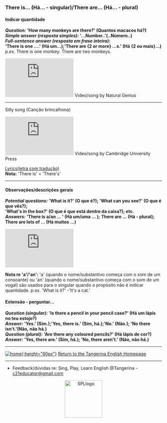 ### There is... (Há... - singular)/There are... (Há... - plural)   

#### Indicar quantidade

***Question:*** **'How many monkeys are there?' (Quantos macacos há?)**  
***Simple answer (resposta simples):*** **'...Number..'(..Número..)**   
***Full-sentence answer (resposta em frase inteira):***   
**'There is one ....' (Há um...);'There are {2 or more} ...s.' (Há {2 ou mais}...)**  
p.ex. There is one monkey. There are two monkeys.  

<iframe width="220" height="124" src="https://www.youtube.com/embed/bUvbOtOGeUs" frameborder="0" allow="accelerometer; autoplay; clipboard-write; encrypted-media; gyroscope; picture-in-picture" allowfullscreen></iframe>   
Video/song by Natural Genius  

***  

Silly song (Canção brincalhona)  
<iframe width="220" height="124" src="https://www.youtube.com/embed/EECsZ034E-w" title="YouTube video player" frameborder="0" allow="accelerometer; autoplay; clipboard-write; encrypted-media; gyroscope; picture-in-picture; web-share" allowfullscreen></iframe>  
Video/song by Cambridge University Press   

[Lyrics(letra com tradução)](https://tangerina-pt.github.io/English/tita)   
**Nota:** 'There is' = 'There's'

***

#### Observações/descrições gerais

***Potential questions:*** **'What is it?' (O que é?); 'What can you see?' (O que é que vês?);**  
**'What's in the box?' (O que é que está dentro da caixa?); etc.**  
***Answers:*** **'There is a/an ... ' (Há um/uma ... );**
**There are ... (Há - plural);**  
**There are lots of ... (Há muitos ...)**  

<iframe width="220" height="124" src="https://www.youtube.com/embed/ZjhOgnROluo" title="YouTube video player" frameborder="0" allow="accelerometer; autoplay; clipboard-write; encrypted-media; gyroscope; picture-in-picture; web-share" allowfullscreen></iframe>   

**Nota re 'a'/'an':** 'a' (quando o nome/substantivo começa com o som de um consoante) ou 'an' (quando o nome/substantivo começa com o som de um vogal) são usados para o singular quando o propósito não é indicar quantidade. p.ex. 'What is it?' -'It's a cat.'  

#### Extensão - perguntar...
***Question (singular):*** **'Is there a pencil in your pencil case?' (Há um lápis no teu estojo?)**  
***Answer:*** **'Yes.' (Sim.);'Yes, there is.' (Sim, há.);'No.' (Não.); 'No there isn't.'(Não, não há.)**    
***Question (plural):*** **'Are there any coloured pencils?' (Há lápis de cor?)**  
***Answer:*** **'Yes, there are.' (Sim, há.); 'No, there aren't.' (Não, não há.)**  

***  

[![home](https://1blockatatime.github.io/English/images/home.png){:height="60px"}](https://tangerina-pt.github.io/English) [Return to the Tangerina English Homepage](https://tangerina-pt.github.io/English)  

***
* Feedback/dúvidas re: Sing, Play, Learn English @Tangerina - c21educator@gmail.com  
<p align="center">
<img width="120" src="https://1blockatatime.github.io/English/images2/spl_logo.png" alt="SPLlogo">
</p>






